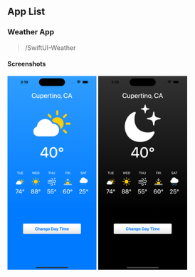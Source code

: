 ## App List

### Weather App
> /SwiftUI-Weather

#### Screenshots
<img src="./screenshots/weather_app_light.png" width="200" />
<img src="./screenshots/weather_app_dark.png" width="200" />